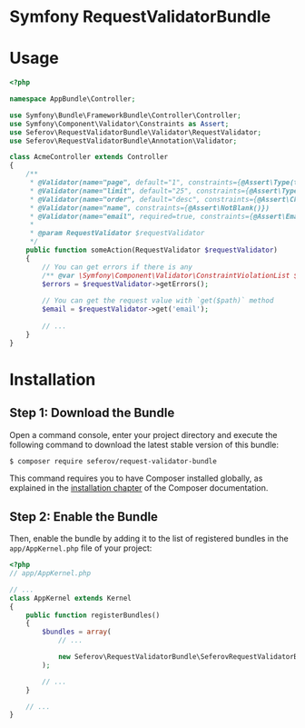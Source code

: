 Symfony RequestValidatorBundle
==============================

# Usage

```php
<?php

namespace AppBundle\Controller;

use Symfony\Bundle\FrameworkBundle\Controller\Controller;
use Symfony\Component\Validator\Constraints as Assert;
use Seferov\RequestValidatorBundle\Validator\RequestValidator;
use Seferov\RequestValidatorBundle\Annotation\Validator;

class AcmeController extends Controller
{
    /**
     * @Validator(name="page", default="1", constraints={@Assert\Type(type="numeric"), @Assert\Range(min=1)})
     * @Validator(name="limit", default="25", constraints={@Assert\Type(type="numeric"), @Assert\Range(min=10, max=100)})
     * @Validator(name="order", default="desc", constraints={@Assert\Choice(choices={"asc", "desc"}, message="error.wrong_order_choice")})
     * @Validator(name="name", constraints={@Assert\NotBlank()})
     * @Validator(name="email", required=true, constraints={@Assert\Email()})
     *
     * @param RequestValidator $requestValidator
     */
    public function someAction(RequestValidator $requestValidator)
    {
        // You can get errors if there is any
        /** @var \Symfony\Component\Validator\ConstraintViolationList $errors */
        $errors = $requestValidator->getErrors();
        
        // You can get the request value with `get($path)` method
        $email = $requestValidator->get('email');
         
        // ...
    }
}

```

# Installation

Step 1: Download the Bundle
---------------------------

Open a command console, enter your project directory and execute the
following command to download the latest stable version of this bundle:

```bash
$ composer require seferov/request-validator-bundle
```

This command requires you to have Composer installed globally, as explained
in the [installation chapter](https://getcomposer.org/doc/00-intro.md) of the Composer documentation.

Step 2: Enable the Bundle
-------------------------

Then, enable the bundle by adding it to the list of registered bundles
in the `app/AppKernel.php` file of your project:

```php
<?php
// app/AppKernel.php

// ...
class AppKernel extends Kernel
{
    public function registerBundles()
    {
        $bundles = array(
            // ...

            new Seferov\RequestValidatorBundle\SeferovRequestValidatorBundle(),
        );

        // ...
    }

    // ...
}
```
